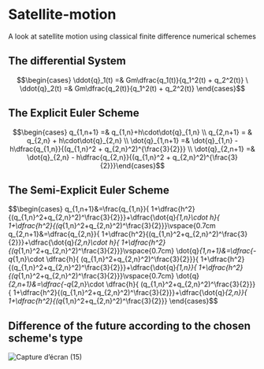 # Satellite-motion
A look at satellite motion using classical finite difference numerical schemes

## The differential System

$$\begin{cases} \ddot{q}_1(t) =& Gm\dfrac{q_1(t)}{q_1^2(t) + q_2^2(t)} \ 
\ddot{q}_2(t) =& Gm\dfrac{q_2(t)}{q_1^2(t) + q_2^2(t)}  \end{cases}$$

## The Explicit Euler Scheme

$$\begin{cases} q_{1,n+1} =& q_{1,n}+h\cdot\dot{q}_{1,n} \\
q_{2,n+1} = & q_{2,n} + h\cdot\dot{q}_{2,n} \\
\dot{q}_{1,n+1} =& \dot{q}_{1,n} - h\dfrac{q_{1,n}}{(q_{1,n}^2 + q_{2,n}^2)^{\frac{3}{2}}} \\
\dot{q}_{2,n+1} =& \dot{q}_{2,n} - h\dfrac{q_{2,n}}{(q_{1,n}^2 + q_{2,n}^2)^{\frac{3}{2}}}\end{cases}$$

## The Semi-Explicit Euler Scheme

$$\begin{cases}
q_{1,n+1}&=\frac{q_{1,n}}{  1+\dfrac{h^2}{(q_{1,n}^2+q_{2,n}^2)^\frac{3}{2}}}+\dfrac{\dot{q}_{1,n}\cdot h}{  1+\dfrac{h^2}{(q_{1,n}^2+q_{2,n}^2)^\frac{3}{2}}}\\vspace{0.7cm
q_{2,n+1}&=\dfrac{q_{2,n}}{  1+\dfrac{h^2}{(q_{1,n}^2+q_{2,n}^2)^\frac{3}{2}}}+\dfrac{\dot{q}_{2,n}\cdot h}{  1+\dfrac{h^2}{(q_{1,n}^2+q_{2,n}^2)^\frac{3}{2}}}\\vspace{0.7cm}
\dot{q}_{1,n+1}&=\dfrac{-q_{1,n}\cdot \dfrac{h}{ (q_{1,n}^2+q_{2,n}^2)^\frac{3}{2}}}{  1+\dfrac{h^2}{(q_{1,n}^2+q_{2,n}^2)^\frac{3}{2}}}+\dfrac{\dot{q}_{1,n}}{  1+\dfrac{h^2}{(q_{1,n}^2+q_{2,n}^2)^\frac{3}{2}}}\\vspace{0.7cm}
\dot{q}_{2,n+1}&=\dfrac{-q_{2,n}\cdot \dfrac{h}{ (q_{1,n}^2+q_{2,n}^2)^\frac{3}{2}}}{  1+\dfrac{h^2}{(q_{1,n}^2+q_{2,n}^2)^\frac{3}{2}}}+\dfrac{\dot{q}_{2,n}}{  1+\dfrac{h^2}{(q_{1,n}^2+q_{2,n}^2)^\frac{3}{2}}}
\end{cases}$$


## Difference of the future according to the chosen scheme's type 
![Capture d’écran (15)](https://user-images.githubusercontent.com/93977173/169676449-70d02845-d6df-467d-bd93-823828cb843e.png)
